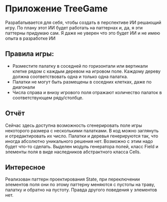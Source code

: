 # Приложение TreeGame
Разрабатывается для себя, чтобы создать в перспективе ИИ решающий игру. По плану этот ИИ будет работать на паттернах и, да, я эти паттерны придумаю сам. Я даже не уверен что это будет ИИ и не имею опыта в разработке ИИ

## Правила игры:
- Разместите палатку в соседней по горизонтали или вертикали клетке рядом с каждым деревом на игровом поле. Каждому дереву должна соответствовать одна и только одна палатка.
- Палатки не могут быть размещены в соседних клетках, даже по диагонали
- Числа справа и внизу игрового поля отражают количество палаток в соответствующем ряду/столбце.

## Отчёт
Сейчас здесь доступна возможность сгенерировать поле игры некоторого размера с несколькими палатками. В код можно заглянуть и отредактировать их число.
Палатки и деревья генерируются так, что иногда абсолютно уникального решения нет. Возможно с этим надо будет что-то сделать.
Выделен модуль генератора полей, класс Field и элементы поля в виде наследников абстрактного класса Cells.

## Интересное
Реализован паттерн проектирования State, при переключении элементов поля они по этому паттерну меняются с пустоты на траву, палатку и обратно на пустоту. Правда другого поведения у элементов нет.